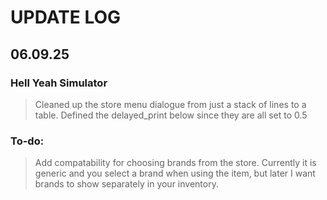 # UPDATE LOG

## 06.09.25

### Hell Yeah Simulator
> Cleaned up the store menu dialogue from just a stack of lines to a table. Defined the delayed_print below since they are all set to 0.5

### To-do:
> Add compatability for choosing brands from the store. Currently it is generic and you select a brand when using the item, but later I want brands to show separately in your inventory.
